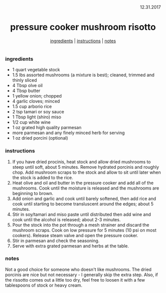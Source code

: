 <p align="right">12.31.2017</p>

<h1 align="center">pressure cooker mushroom risotto</h1>

<div align="center">
  <a href="#ingredients">ingredients</a> | 
  <a href="#instructions">instructions</a> | 
  <a href="#notes">notes</a>
</div>
<br>

### ingredients
- 1 quart vegetable stock
- 1.5 lbs assorted mushrooms (a mixture is best); cleaned, trimmed and thinly sliced
- 4 Tbsp olve oil
- 4 Tbsp butter
- 1 yellow onion; chopped
- 4 garlic cloves; minced
- 1.5 cup arborio rice
- 2 tsp tamari or soy sauce
- 1 Tbsp light (shiro) miso
- 1/2 cup white wine
- 1 oz grated high quality parmesan
- more parmesan and any finely minced herb for serving
- 1 oz dried porcini (optional)

### instructions
1. If you have dried procinis, heat stock and allow dried mushrooms to steep until soft, about 5 minutes. Remove hydrated porcinis and roughly chop. Add mushroom scraps to the stock and allow to sit until later when the stock is added to the rice. 
2. Heat olive and oil and butter in the pressure cooker and add all of the mushrooms. Cook until the moisture is released and the mushrooms are beginning to brown. 
3. Add onion and garlic and cook until barely softened, then add rice and cook until starting to become transluscent around the edges; about 5 minutes. 
4. Stir in soy/tamari and miso paste until distributed then add wine and cook until the alcohol is released; about 2-3 minutes. 
5. Pour the stock into the pot through a mesh strainer and discard the mushroom scraps. Cook on low pressure for 5 minutes (10 psi on most cookers). Release steam valve and open the pressure cooker. 
6. Stir in parmesan and check the seasoning. 
7. Serve with extra grated parmesan and herbs at the table.

### notes
Not a good choice for someone who doesn't like mushrooms.  The dried porcinis are nice but not necessary - I generally skip the extra step. Also, if the rissotto comes out a little too dry, feel free to loosen it with a few tablespoons of stock or heavy cream.
